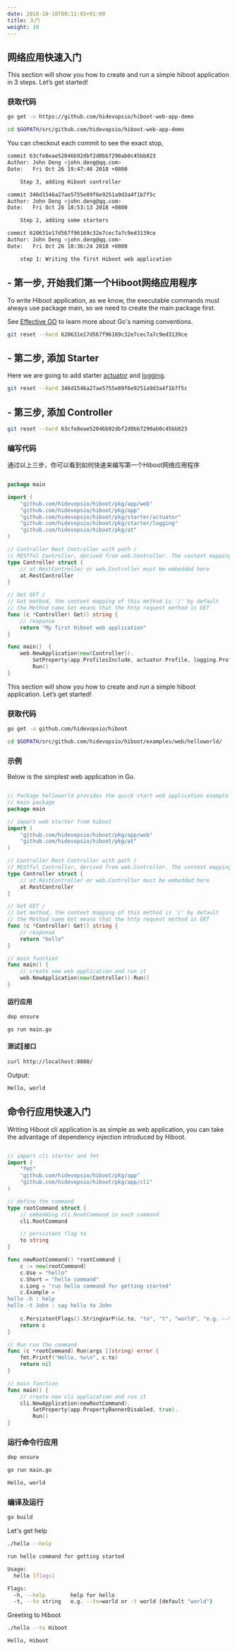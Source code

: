 ```yaml
---
date: 2018-10-10T00:11:02+01:00
title: 入门
weight: 10
---
```


## 网络应用快速入门

This section will show you how to create and run a simple hiboot application in 3 steps. Let’s get started!

### 获取代码

```bash
go get -u https://github.com/hidevopsio/hiboot-web-app-demo

cd $GOPATH/src/github.com/hidevopsio/hiboot-web-app-demo

```

You can checkout each commit to see the exact stop,

```bash
commit 63cfe8eae52046b92dbf2d0bb7290ab0c45bb823
Author: John Deng <john.deng@qq.com>
Date:   Fri Oct 26 19:47:46 2018 +0800

    Step 3, adding Hiboot controller

commit 346d1546a27ae5755e89f6e9251a9d3a4f1b7f5c
Author: John Deng <john.deng@qq.com>
Date:   Fri Oct 26 18:53:13 2018 +0800

    Step 2, adding some starters

commit 620631e17d567f96169c32e7cec7a7c9ed3139ce
Author: John Deng <john.deng@qq.com>
Date:   Fri Oct 26 18:36:24 2018 +0800

    step 1: Writing the first Hiboot web application
```

## - 第一步, 开始我们第一个Hiboot网络应用程序

To write Hiboot application, as we know, the executable commands must always use package main, so we need to create the main package first.

See [Effective GO](https://golang.org/doc/effective_go.html#names) to learn more about Go's naming conventions.

```bash
git reset --hard 620631e17d567f96169c32e7cec7a7c9ed3139ce
```

## - 第二步, 添加 Starter

Here we are going to add starter [actuator](https://github.com/hidevopsio/hiboot/tree/master/pkg/starter/actuator) and [logging](https://github.com/hidevopsio/hiboot/tree/master/pkg/starter/logging).

```bash
git reset --hard 346d1546a27ae5755e89f6e9251a9d3a4f1b7f5c
```

## - 第三步, 添加 Controller

```bash
git reset --hard 63cfe8eae52046b92dbf2d0bb7290ab0c45bb823
```

### 编写代码

通过以上三步，你可以看到如何快速来编写第一个Hiboot网络应用程序

```go

package main

import (
	"github.com/hidevopsio/hiboot/pkg/app/web"
	"github.com/hidevopsio/hiboot/pkg/app"
	"github.com/hidevopsio/hiboot/pkg/starter/actuator"
	"github.com/hidevopsio/hiboot/pkg/starter/logging"
	"github.com/hidevopsio/hiboot/pkg/at"
)

// Controller Rest Controller with path /
// RESTful Controller, derived from web.Controller. The context mapping of this controller is '/' by default
type Controller struct {
	// at.RestController or web.Controller must be embedded here
	at.RestController
}

// Get GET /
// Get method, the context mapping of this method is '/' by default
// the Method name Get means that the http request method is GET
func (c *Controller) Get() string {
	// response
	return "My first Hiboot web application"
}

func main()  {
	web.NewApplication(new(Controller)).
		SetProperty(app.ProfilesInclude, actuator.Profile, logging.Profile).
		Run()
}

```

This section will show you how to create and run a simple hiboot application. Let’s get started!

### 获取代码

```bash
go get -u github.com/hidevopsio/hiboot

cd $GOPATH/src/github.com/hidevopsio/hiboot/examples/web/helloworld/

```

### 示例

Below is the simplest web application in Go.

```go

// Package helloworld provides the quick start web application example
// main package
package main

// import web starter from hiboot
import (
	"github.com/hidevopsio/hiboot/pkg/app/web"
	"github.com/hidevopsio/hiboot/pkg/at"
)

// Controller Rest Controller with path /
// RESTful Controller, derived from web.Controller. The context mapping of this controller is '/' by default
type Controller struct {
	// at.RestController or web.Controller must be embedded here
	at.RestController
}

// Get GET /
// Get method, the context mapping of this method is '/' by default
// the Method name Get means that the http request method is GET
func (c *Controller) Get() string {
	// response
	return "hello"
}

// main function
func main() {
	// create new web application and run it
	web.NewApplication(new(Controller)).Run()
}

```

#### 运行应用

```bash
dep ensure

go run main.go
```

#### 测试接口

```bash
curl http://localhost:8080/
```

Output:

```bash
Hello, world
```

## 命令行应用快速入门

Writing Hiboot cli application is as simple as web application, you can take the advantage of dependency injection introduced by Hiboot.

```go

// import cli starter and fmt
import (
	"fmt"
	"github.com/hidevopsio/hiboot/pkg/app"
	"github.com/hidevopsio/hiboot/pkg/app/cli"
)

// define the command
type rootCommand struct {
	// embedding cli.RootCommand in each command
	cli.RootCommand

	// persistant flag to
	to string
}

func newRootCommand() *rootCommand {
	c := new(rootCommand)
	c.Use = "hello"
	c.Short = "hello command"
	c.Long = "run hello command for getting started"
	c.Example = `
hello -h : help
hello -t John : say hello to John
`
	c.PersistentFlags().StringVarP(&c.to, "to", "t", "world", "e.g. --to=world or -t world")
	return c
}

// Run run the command
func (c *rootCommand) Run(args []string) error {
	fmt.Printf("Hello, %v\n", c.to)
	return nil
}

// main function
func main() {
	// create new cli application and run it
	cli.NewApplication(newRootCommand).
		SetProperty(app.PropertyBannerDisabled, true).
		Run()
}

```

### 运行命令行应用

```bash
dep ensure

go run main.go
```

```bash
Hello, world
```

### 编译及运行

```bash
go build
```

Let's get help

```bash
./hello --help
```

```bash
run hello command for getting started

Usage:
  hello [flags]

Flags:
  -h, --help        help for hello
  -t, --to string   e.g. --to=world or -t world (default "world")

```

Greeting to Hiboot

```bash
./hello --to Hiboot
```

```bash
Hello, Hiboot
```
